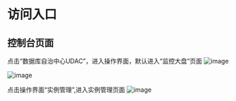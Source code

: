 # 访问入口


## 控制台页面 
  点击“数据库自治中心UDAC”，进入操作界面，默认进入“监控大盘”页面
  ![image](/images/access-entrance-page.png)

  ![image](/images/access-entrance-panel.png)
 
  点击操作界面“实例管理”,进入实例管理页面
  ![image](/images/access-entrance-instance-manager.png)


